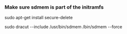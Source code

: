 ### Make sure sdmem is part of the initramfs
sudo apt-get install secure-delete 

sudo dracut --include /usr/bin/sdmem /bin/sdmem --force
